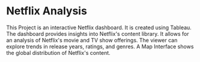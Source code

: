 # Netflix Analysis
This Project is an interactive Netflix dashboard. It is created using Tableau. The dashboard provides insights into Netflix's content library. It allows for an analysis of Netflix's movie and TV show offerings. The viewer can explore trends in release years, ratings, and genres. A Map Interface shows the global distribution of Netflix's content.
